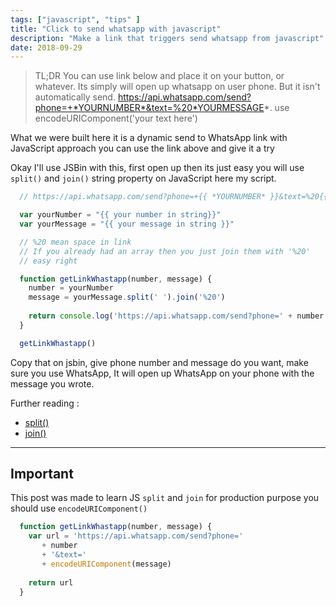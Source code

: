 ```yaml
---
tags: ["javascript", "tips" ]
title: "Click to send whatsapp with javascript"
description: "Make a link that triggers send whatsapp from javascript"
date: 2018-09-29
---
```


> TL;DR You can use link below and place it on your button, or whatever. Its simply will open up whatsapp on user phone. But it isn't automatically send. https://api.whatsapp.com/send?phone=+*YOURNUMBER*&text=%20*YOURMESSAGE*. use encodeURIComponent('your text here')

What we were built here it is a dynamic send to WhatsApp link with JavaScript approach you can use the link above and give it a try

Okay I'll use JSBin with this, first open up then its just easy you will use `split()` and `join()` string property on JavaScript here my script.

```js
  // https://api.whatsapp.com/send?phone=+{{ *YOURNUMBER* }}&text=%20{{ *YOUR MESSAGE* }}

  var yourNumber = "{{ your number in string}}"
  var yourMessage = "{{ your message in string }}"

  // %20 mean space in link
  // If you already had an array then you just join them with '%20'
  // easy right

  function getLinkWhastapp(number, message) {
    number = yourNumber
    message = yourMessage.split(' ').join('%20')
    
    return console.log('https://api.whatsapp.com/send?phone=' + number + '&text=%20' + message)
  }

  getLinkWhastapp()
```

Copy that on jsbin, give phone number and message do you want, make sure you use WhatsApp, It will open up WhatsApp on your phone with the message you wrote.

Further reading :

- [split()](https://developer.mozilla.org/en-US/docs/Web/JavaScript/Reference/Global_Objects/String/split)
- [join()](https://developer.mozilla.org/en-US/docs/Web/JavaScript/Reference/Global_Objects/Array/join)

---
## Important

This post was made to learn JS `split` and `join` for production purpose you should use `encodeURIComponent()`

```js
  function getLinkWhastapp(number, message) {
    var url = 'https://api.whatsapp.com/send?phone=' 
       + number 
       + '&text=' 
       + encodeURIComponent(message)
    
    return url
  }
```
